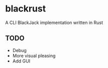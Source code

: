 # blackrust
A CLI BlackJack implementation written in Rust

## TODO
* Debug
* More visual pleasing
* Add GUI
